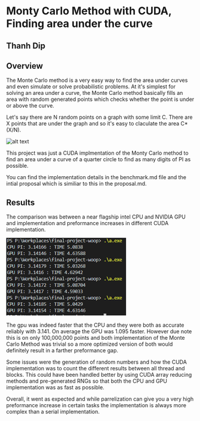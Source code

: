 # Monty Carlo Method with CUDA, Finding area under the curve
## Thanh Dip

## Overview

The Monte Carlo method is a very easy way to find the area under curves and even simulate or solve probabilistic problems. At it's simplest for solving an area under a curve, the Monte Carlo method basically fills an area with random generated points which checks whether the point is under or above the curve.

Let's say there are N random points on a graph with some limit C. There are X points that are under the graph and so it's easy to claculate the area C*(X/N).

![alt text](https://upload.wikimedia.org/wikipedia/commons/thumb/8/84/Pi_30K.gif/330px-Pi_30K.gif)

This project was just a CUDA implmentation of the Monty Carlo method to find an area under a curve of a quarter circle to find as many digits of PI as possible.

You can find the implementation details in the benchmark.md file and the intial proposal which is similiar to this in the proposal.md.

## Results
The comparison was between a near flagship intel CPU and NVIDIA GPU and implementation and preformance increases in different CUDA implementation.

![alt text](https://github.com/thanhdip/Monty-Carlo-Method-with-CUDA/blob/master/results.PNG)

The gpu was indeed faster that the CPU and they were both as accurate reliably with 3.141. On average the GPU was 1.095 faster. However due note this is on only 100,000,000 points and both implementation of the Monte Carlo Method was trivial so a more optimized version of both would definitely result in a farther preformance gap.

Some issues were the generation of random numbers and how the CUDA implementation was to count the different results between all thread and blocks. This could have been handled better by using CUDA array reducing methods and pre-generated RNGs so that both the CPU and GPU implementation was as fast as possible.

Overall, it went as expected and while parrelization can give you a very high preformance increase in certain tasks the implementation is always more complex than a serial implementation.
